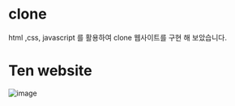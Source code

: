 # clone
html ,css, javascript 를 활용하여 clone  웹사이트를 구현 해 보았습니다.


# Ten website
![image](https://user-images.githubusercontent.com/98865571/175537096-7165d6d4-26e0-42a4-92f9-de56c250ac98.png)
